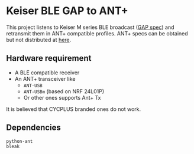 # Keiser BLE GAP to ANT+

This project listens to Keiser M series BLE broadcast ([GAP spec](https://dev.keiser.com/mseries/direct/)) and retransmit them in ANT+ compatible profiles. ANT+ specs can be obtained but not distributed at [here](https://www.thisisant.com/my-ant/join-adopter/).

## Hardware requirement
+ A BLE compatible receiver
+ An ANT+ transceiver like
    + `ANT-USB`
    + `ANT-USBm` (based on NRF 24L01P)
    + Or other ones supports Ant+ Tx

It is believed that CYCPLUS branded ones do not work.

## Dependencies
```
python-ant
bleak
```

